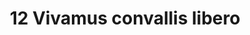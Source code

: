 ---
title: 12 Vivamus convallis libero
image: 35.jpg
thumbnail: 35.jpg
caption: 12 Sed velit lacus, laoreet at venenatis convallis in lorem tincidunt.
---